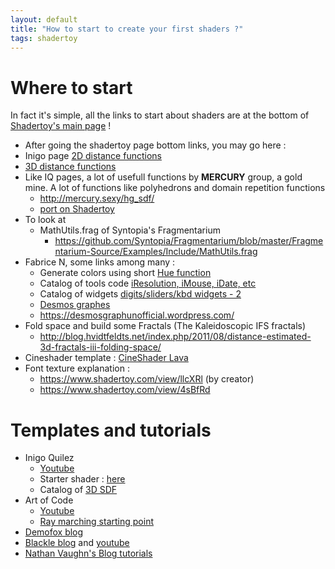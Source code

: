 ```yaml
---
layout: default
title: "How to start to create your first shaders ?"
tags: shadertoy
---
```

# Where to start
In fact it's simple, all the links to start about shaders are at the bottom of [Shadertoy's main page](https://www.shadertoy.com/) ! 
* After going the shadertoy page bottom links, you may go here : 
* Inigo page [2D distance functions](https://www.iquilezles.org/www/articles/distfunctions2d/distfunctions2d.htm)
* [3D distance functions](https://www.iquilezles.org/www/articles/distfunctions/distfunctions.htm) 
* Like IQ pages, a lot of usefull functions by **MERCURY** group, a gold mine. A lot of functions like polyhedrons and domain repetition functions
    * http://mercury.sexy/hg_sdf/
    * [port on Shadertoy](https://www.shadertoy.com/view/Xs3GRB)
* To look at
    * MathUtils.frag of Syntopia's Fragmentarium
        * https://github.com/Syntopia/Fragmentarium/blob/master/Fragmentarium-Source/Examples/Include/MathUtils.frag
* Fabrice N, some links among many : 
    * Generate colors using short [Hue function](https://www.shadertoy.com/view/ll2cDc)
    * Catalog of tools code [iResolution, iMouse, iDate, etc](https://www.shadertoy.com/view/llySRh)
    * Catalog of widgets [digits/sliders/kbd widgets - 2](https://www.shadertoy.com/view/MdKGRw)
    * [Desmos graphes](http://evasion.imag.fr/~Fabrice.Neyret/demos/DesmosGraph/indexImages.html) 
    * https://desmosgraphunofficial.wordpress.com/
* Fold space and build some Fractals (The Kaleidoscopic IFS fractals)
    * http://blog.hvidtfeldts.net/index.php/2011/08/distance-estimated-3d-fractals-iii-folding-space/
* Cineshader template : [CineShader Lava](https://www.shadertoy.com/view/3sySRK) 
* Font texture explanation :
    * https://www.shadertoy.com/view/llcXRl (by creator)
    * https://www.shadertoy.com/view/4sBfRd

# Templates and tutorials

- Inigo Quilez
    - [Youtube](https://www.youtube.com/c/InigoQuilez/about)
    - Starter shader : [here](https://www.shadertoy.com/view/ldfSWs)
    - Catalog of [3D SDF](https://www.shadertoy.com/view/Xds3zN)
- Art of Code
    * [Youtube](https://www.youtube.com/c/TheArtofCodeIsCool/about)
    * [Ray marching starting point](https://shadertoy.com/view/WtGXDD) 
- [Demofox blog](https://blog.demofox.org/)
- [Blackle blog](https://suricrasia.online/demoscene/functions/) and [youtube](https://www.youtube.com/watch?v=FilPE91ACOA)
- [Nathan Vaughn's Blog tutorials](https://inspirnathan.com/posts/47-shadertoy-tutorial-part-1)

